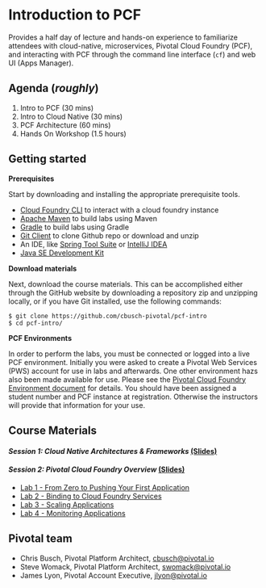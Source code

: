 # Introduction to PCF
Provides a half day of lecture and hands-on experience to familiarize attendees with cloud-native, microservices, Pivotal Cloud Foundry (PCF), and interacting with PCF through the command line interface (`cf`) and web UI (Apps Manager).


## Agenda (_roughly_)
1. Intro to PCF (30 mins)
2. Intro to Cloud Native (30 mins)
3. PCF Architecture (60 mins)
4. Hands On Workshop (1.5 hours)


## Getting started

**Prerequisites**

Start by downloading and installing the appropriate prerequisite tools.
- [Cloud Foundry CLI](https://goo.gl/M0pH4i) to interact with a cloud foundry instance
- [Apache Maven](http://info.pivotal.io/HI002010A6ZlRJR1NeU00eC) to build labs using Maven
- [Gradle](https://services.gradle.org/distributions/gradle-3.1-all.zip) to build labs using Gradle
- [Git Client](https://git-scm.com/downloads) to clone Github repo or download and unzip
- An IDE, like [Spring Tool Suite](https://spring.io/tools/sts/all) or [IntelliJ IDEA](https://www.jetbrains.com/idea/download/)
- [Java SE Development Kit](http://info.pivotal.io/n0I60i3021AN0JU0le10CRR)

**Download materials**

Next, download the course materials.  This can be accomplished either through the GitHub website by downloading a repository zip and unzipping locally, or if you have Git installed, use the following commands:

```
$ git clone https://github.com/cbusch-pivotal/pcf-intro
$ cd pcf-intro/
```

**PCF Environments**

In order to perform the labs, you must be connected or logged into a live PCF environment. Initially you were asked to create a Pivotal Web Services (PWS) account for use in labs and afterwards. One other environment hazs also been made available for use. Please see the [Pivotal Cloud Foundry Environment document](Common/env_info.md) for details. You should have been assigned a student number and PCF instance at registration. Otherwise the instructors will provide that information for your use.

## Course Materials

#### _Session 1: Cloud Native Architectures & Frameworks_ [(Slides)](session_01/Session_01-Cloud_Native_Architectures_and_Frameworks-2xpg.pdf)

#### _Session 2: Pivotal Cloud Foundry Overview_ [(Slides)](session_02/Session_02-Pivotal_Cloud_Foundry-The_Cloud_Native_Platform-2xpg.pdf)
  - [Lab 1 - From Zero to Pushing Your First Application](session_02/lab_01/lab_01.adoc)
  - [Lab 2 - Binding to Cloud Foundry Services](session_02/lab_02/lab_02.adoc)
  - [Lab 3 - Scaling Applications](session_02/lab_03/lab_03.adoc)
  - [Lab 4 - Monitoring Applications](session_02/lab_04/lab_04.adoc)

## Pivotal team
- Chris Busch, Pivotal Platform Architect, cbusch@pivotal.io
- Steve Womack, Pivotal Platform Architect, swomack@pivotal.io
- James Lyon, Pivotal Account Executive, jlyon@pivotal.io
